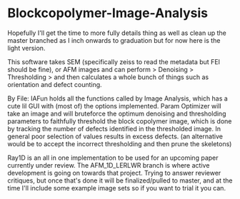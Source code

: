 # Blockcopolymer-Image-Analysis

Hopefully I'll get the time to more fully details thing as well as clean up the master branched as I inch onwards to graduation but for now here is the light version.

This software takes SEM (specifically zeiss to read the metadata but FEI should be fine), or AFM images and can perform > Denoising > Thresholding > and then calculates a whole bunch of things such as orientation and defect counting. 

By File: 
IAFun holds all the functions called by 
Image Analysis, which has a cute lil GUI with (most of) the options implemented. 
Param Optimizer will take an image and will bruteforce the optimum denoising and thresholding parameters to faithfully threshold the block copolymer image, which is done by tracking the number of defects identified in the thresholded image. In general poor selection of values results in excess defects. (an alternative would be to accept the incorrect thresholding and then prune the skeletons)


Ray1D is an all in one implementation to be used for an upcoming paper currently under review. The AFM_1D_LERLWR branch is where active development is going on towards that project. Trying to answer reviewer critiques, but once that's done it will be finalized/pulled to master, and at the time I'll include some example image sets so if you want to trial it you can.
